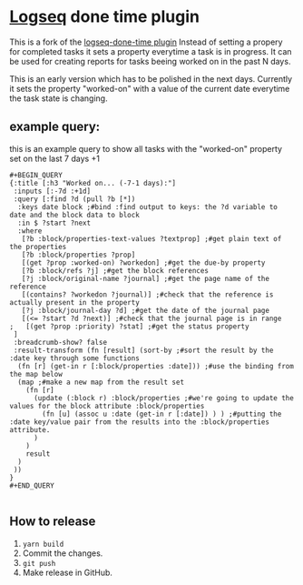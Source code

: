 # [Logseq](https://logseq.com) done time plugin

This is a fork of the [logseq-done-time plugin](https://github.com/mjs/logseq-done-time)
Instead of setting a propery for completed tasks it sets a property everytime a task is in progress.
It can be used for creating reports for tasks beeing worked on in the past N days.

This is an early version which has to be polished in the next days.
Currently it sets the property "worked-on" with a value of the current date everytime the task state is changing.

## example query:
this is an example query to show all tasks with the "worked-on" property set on the last 7 days +1 
```
#+BEGIN_QUERY
{:title [:h3 "Worked on... (-7-1 days):"]
 :inputs [:-7d :+1d]
 :query [:find ?d (pull ?b [*])
  :keys date block ;#bind :find output to keys: the ?d variable to date and the block data to block
  :in $ ?start ?next
  :where
   [?b :block/properties-text-values ?textprop] ;#get plain text of the properties
   [?b :block/properties ?prop]
   [(get ?prop :worked-on) ?workedon] ;#get the due-by property
   [?b :block/refs ?j] ;#get the block references
   [?j :block/original-name ?journal] ;#get the page name of the reference
   [(contains? ?workedon ?journal)] ;#check that the reference is actually present in the property
   [?j :block/journal-day ?d] ;#get the date of the journal page
   [(<= ?start ?d ?next)] ;#check that the journal page is in range
;   [(get ?prop :priority) ?stat] ;#get the status property
 ]
 :breadcrumb-show? false
 :result-transform (fn [result] (sort-by ;#sort the result by the :date key through some functions
  (fn [r] (get-in r [:block/properties :date])) ;#use the binding from the map below
  (map ;#make a new map from the result set
    (fn [r]
      (update (:block r) :block/properties ;#we're going to update the values for the block attribute :block/properties
        (fn [u] (assoc u :date (get-in r [:date]) ) ) ;#putting the :date key/value pair from the results into the :block/properties attribute.
      ) 
    )
    result
  )
 ))
}
#+END_QUERY
```
```
```
## How to release

1. `yarn build`
2. Commit the changes.
3. `git push`
4. Make release in GitHub.
